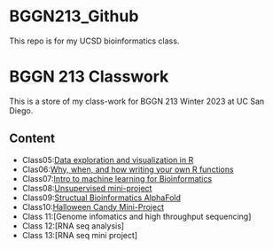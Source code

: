 # BGGN213_Github

This repo is for my UCSD bioinformatics class. 

# BGGN 213 Classwork

This is a store of my class-work for BGGN 213 Winter 2023 at UC San Diego. 

## Content 
- Class05:[Data exploration and visualization in R](https://github.com/Bkbarrig/BGGN213_Github/tree/main/class05)
- Clas06:[Why, when, and how writing your own R functions](https://github.com/Bkbarrig/BGGN213_Github/tree/main/Class06_files)
- Class07:[Intro to machine learning for Bioinformatics](https://github.com/Bkbarrig/BGGN213_Github/tree/main/Class07_files)
- Class08:[Unsupervised mini-project](https://github.com/Bkbarrig/BGGN213_Github/tree/main/Class08_files)
- Class09:[Structual Bioinformatics AlphaFold](https://github.com/Bkbarrig/BGGN213_Github/tree/main/Class_09_files)
- Class10:[Halloween Candy Mini-Project](https://github.com/Bkbarrig/BGGN213_Github/tree/main/Class10_files)
- Class 11:[Genome infomatics and high throughput sequencing]
- Class 12:[RNA seq analysis]
- Class 13:[RNA seq mini project]
